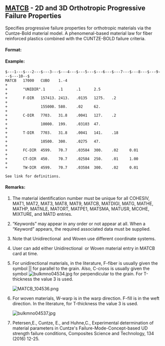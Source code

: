 ## [MATCB](https://nexus.hexagon.com/documentationcenter/bundle/MSC_Nastran_2022.4/page/Nastran_Combined_Book/qrg/bulkmno/TOC.MATCB.xhtml) - 2D and 3D Orthotropic Progressive Failure Properties

Specifies progressive failure properties for orthotropic materials via the Cuntze-Bold material model. A phenomenal-based material law for fiber reinforced plastics combined with the CUNTZE-BOLD failure criteria.

#### Format:

#### Example:

```nastran
$---1---$---2---$---3---$---4---$---5---$---6---$---7---$---8---$---9---$---10--$
MATCB   17000   CUBO    1.-4                                            +
+       "UNIDIR".1      .1      .1      2.5                             +
+       F-DIR   157413. 2413.   .0135   1275.   .2                      +
+               155000. 580.    .02     62.                             +
+       C-DIR   7703.   31.8    .0041   127.    .2                      +
+               10000.  199.    .03103  47.                             +
+       T-DIR   7703.   31.8    .0041   141.    .18                     +
+               10500.  300.    .0275   47.                             +
+       FC-DIR  4599.   70.7    .03584  300.    .02     0.01            +
+       CT-DIR  450.    70.7    .02584  250.    .01     1.00            +
+       TW-DIR  4599.   70.7    .03584  300.    .02     0.01
```

    See link for definitions.

#### Remarks:

1. The material identification number must be unique for all COHESIV, MAT1, MAT2, MAT3, MAT8, MAT9, MATCB, MATDIGI, MATG, MATHE, MATHP, MATNLE, MATORT, MATPE1, MATSMA, MATUSR, MCOHE, MIXTURE, and MATD entries.
2. “Keywords” may appear in any order or not appear at all. When a “Keyword” appears, the required associated data must be supplied.
3. Note that  Unidirectional  and  Woven  use different coordinate systems.
4. User can add either  Unidirectional  or  Woven  material entry in MATCB card at time.
5. For unidirectional materials, in the literature, F-fiber is usually given the symbol || for parallel to the grain. Also, C-cross is usually given the symbol  ![bulkmno04534.jpg](https://help-be.hexagonmi.com/bundle/MSC_Nastran_2022.4/page/Nastran_Combined_Book/qrg/bulkmno/../../../assets/bulkmno04534.jpg?_LANG=enus) for perpendicular to the grain. For T-thickness the value 3 is used.
    
    ![MATCB_104536.png](https://help-be.hexagonmi.com/bundle/MSC_Nastran_2022.4/page/Nastran_Combined_Book/qrg/bulkmno/../../../assets/MATCB_104536.png?_LANG=enus)

6. For woven materials, W-warp is in the warp direction. F-fill is in the weft direction. In the literature, for T-thickness the value 3 is used.
    
    ![bulkmno04537.jpg](https://help-be.hexagonmi.com/bundle/MSC_Nastran_2022.4/page/Nastran_Combined_Book/qrg/bulkmno/../../../assets/bulkmno04537.jpg?_LANG=enus)
    
7. Petersen,E., Cuntze, E., and Huhne,C., Experimental determination of material parameters in Cuntze's Failure-Mode-Concept-based UD strength failure conditions, Composites Science and Technology, 134 (2016) 12-25.
